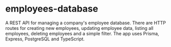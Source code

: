 # employees-database
A REST API for managing a company's employee database. There are HTTP routes for creating new employees, updating employee data, listing all employees, deleting employees and a simple filter. The app uses Prisma, Express, PostgreSQL and TypeScript.
